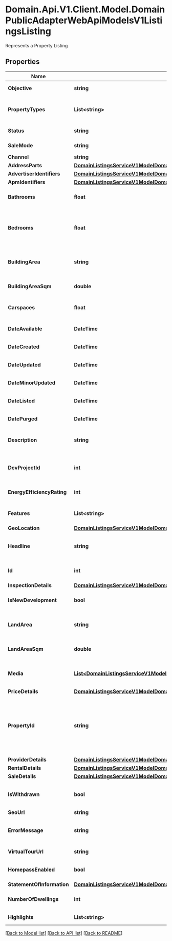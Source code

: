# Domain.Api.V1.Client.Model.DomainPublicAdapterWebApiModelsV1ListingsListing
Represents a Property Listing
## Properties

Name | Type | Description | Notes
------------ | ------------- | ------------- | -------------
**Objective** | **string** | The type of Advertisement | [optional] 
**PropertyTypes** | **List&lt;string&gt;** | Types of the property e.g. House, Duplex, Apartment/Unit/Flat | [optional] 
**Status** | **string** | The current status of the property | [optional] 
**SaleMode** | **string** | Sale method of the property | [optional] 
**Channel** | **string** | Listing channel | [optional] 
**AddressParts** | [**DomainListingsServiceV1ModelDomainListingsApiModelQueryResultsListingAddressParts**](DomainListingsServiceV1ModelDomainListingsApiModelQueryResultsListingAddressParts.md) |  | [optional] 
**AdvertiserIdentifiers** | [**DomainListingsServiceV1ModelDomainListingsApiModelQueryResultsListingAdvertiserIdentifiers**](DomainListingsServiceV1ModelDomainListingsApiModelQueryResultsListingAdvertiserIdentifiers.md) |  | [optional] 
**ApmIdentifiers** | [**DomainListingsServiceV1ModelDomainListingsApiModelQueryResultsListingAustralianPropertyMonitorsIdentifiers**](DomainListingsServiceV1ModelDomainListingsApiModelQueryResultsListingAustralianPropertyMonitorsIdentifiers.md) |  | [optional] 
**Bathrooms** | **float** | Total number of bathrooms in the property | [optional] 
**Bedrooms** | **float** | Total number of bedrooms in the property; Studio apartments have a value of \\\&quot;0\\\&quot; | [optional] 
**BuildingArea** | **string** | The building area display value of the property e.g. 160 ha | [optional] 
**BuildingAreaSqm** | **double** | The properties building area in square meters | [optional] 
**Carspaces** | **float** | Total number of car spaces in the property. | [optional] 
**DateAvailable** | **DateTime** | The date the property is available | [optional] 
**DateCreated** | **DateTime** | The date/time the listing was created | [optional] 
**DateUpdated** | **DateTime** | The date/time the listing had major update | [optional] 
**DateMinorUpdated** | **DateTime** | When minor update applied to listing | [optional] 
**DateListed** | **DateTime** | The date/time the listing was first listed | [optional] 
**DatePurged** | **DateTime** | The date/time the listing was purged. | [optional] 
**Description** | **string** | The long description of the property provided by the advertiser | [optional] 
**DevProjectId** | **int** | The ID of the development project - null if no associated project | [optional] 
**EnergyEfficiencyRating** | **int** | Energy Efficiency Rating value for ACT properties | [optional] 
**Features** | **List&lt;string&gt;** | The property features specified by the advertiser | [optional] 
**GeoLocation** | [**DomainListingsServiceV1ModelDomainListingsApiModelQueryResultsListingGeoLocation**](DomainListingsServiceV1ModelDomainListingsApiModelQueryResultsListingGeoLocation.md) |  | [optional] 
**Headline** | **string** | The short description of the property provided by the advertiser | [optional] 
**Id** | **int** | The identifier which uniquely identifies the listing | [optional] 
**InspectionDetails** | [**DomainListingsServiceV1ModelDomainListingsApiModelQueryResultsListingPropertyInspections**](DomainListingsServiceV1ModelDomainListingsApiModelQueryResultsListingPropertyInspections.md) |  | [optional] 
**IsNewDevelopment** | **bool** | Indicates whether the property is a new development | [optional] 
**LandArea** | **string** | The land area display string for the property e.g. 160 sqm | [optional] 
**LandAreaSqm** | **double** | The properties land area in square meters | [optional] 
**Media** | [**List&lt;DomainListingsServiceV1ModelDomainListingsApiModelQueryResultsListingListingMedia&gt;**](DomainListingsServiceV1ModelDomainListingsApiModelQueryResultsListingListingMedia.md) | The media associated with the property provided by the advertiser | [optional] 
**PriceDetails** | [**DomainListingsServiceV1ModelDomainListingsApiModelQueryResultsListingPriceDetails**](DomainListingsServiceV1ModelDomainListingsApiModelQueryResultsListingPriceDetails.md) |  | [optional] 
**PropertyId** | **string** | The identifier which uniquely identifies the property being advertised.                   This may be empty if the Address of property is poorly described | [optional] 
**ProviderDetails** | [**DomainListingsServiceV1ModelDomainListingsApiModelQueryResultsListingProviderDetails**](DomainListingsServiceV1ModelDomainListingsApiModelQueryResultsListingProviderDetails.md) |  | [optional] 
**RentalDetails** | [**DomainListingsServiceV1ModelDomainListingsApiModelQueryResultsListingRentalDetails**](DomainListingsServiceV1ModelDomainListingsApiModelQueryResultsListingRentalDetails.md) |  | [optional] 
**SaleDetails** | [**DomainListingsServiceV1ModelDomainListingsApiModelQueryResultsListingSaleDetails**](DomainListingsServiceV1ModelDomainListingsApiModelQueryResultsListingSaleDetails.md) |  | [optional] 
**IsWithdrawn** | **bool** | Indicates if the property has been withdrawn               from the market | [optional] 
**SeoUrl** | **string** | listing SEO Url | [optional] 
**ErrorMessage** | **string** | In case of a mapping error is used to display error details | [optional] 
**VirtualTourUrl** | **string** | The Listing&#39;s Surroundpix Url. | [optional] 
**HomepassEnabled** | **bool** | If homepass is enabled for the listing (agency) | [optional] 
**StatementOfInformation** | [**DomainListingsServiceV1ModelDomainListingsApiModelQueryResultsListingStatementOfInformation**](DomainListingsServiceV1ModelDomainListingsApiModelQueryResultsListingStatementOfInformation.md) |  | [optional] 
**NumberOfDwellings** | **int** | Number of dwellings for current listing | [optional] 
**Highlights** | **List&lt;string&gt;** | Highlight items for the listing | [optional] 

[[Back to Model list]](../README.md#documentation-for-models) [[Back to API list]](../README.md#documentation-for-api-endpoints) [[Back to README]](../README.md)

